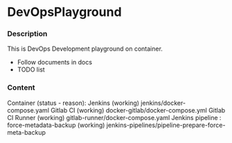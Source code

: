 # DevOpsPlayground
### Description
This is DevOps Development playground on container.
- Follow documents in docs
- TODO list
### Content
Container (status - reason):
Jenkins (working) jenkins/docker-compose.yaml
Gitlab CI (working) docker-gitlab/docker-compose.yml
Gitlab CI Runner (working)  gitlab-runner/docker-compose.yaml
Jenkins pipeline : force-metadata-backup (working)  jenkins-pipelines/pipeline-prepare-force-meta-backup



